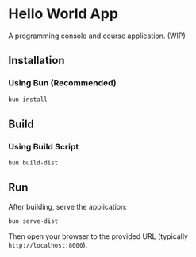 # Hello World App

A programming console and course application. (WIP)

## Installation

### Using Bun (Recommended)
```bash
bun install
```

## Build

### Using Build Script
```bash
bun build-dist
```

## Run

After building, serve the application:

```bash
bun serve-dist
```

Then open your browser to the provided URL (typically `http://localhost:8000`).

